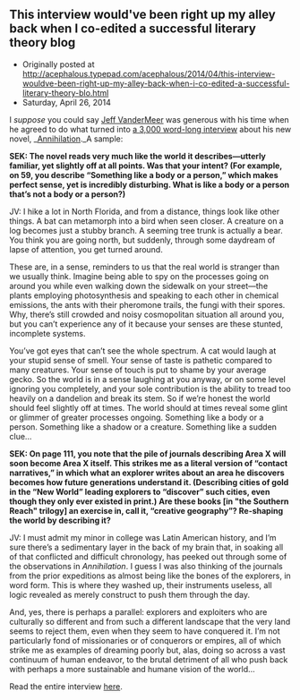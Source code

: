 ## This interview would've been right up my alley back when I co-edited a successful literary theory blog

 * Originally posted at http://acephalous.typepad.com/acephalous/2014/04/this-interview-wouldve-been-right-up-my-alley-back-when-i-co-edited-a-successful-literary-theory-blo.html
 * Saturday, April 26, 2014



I _suppose_ you could say [Jeff VanderMeer](http://www.jeffvandermeer.com) was generous with his time when he agreed to do what turned into [a 3,000 word-long interview](http://www.rawstory.com/rs/2014/04/26/raw-story-talks-annihilation-with-author-jeff-vandermeer/) about his new novel, _[Annihilation](http://www.amazon.com/exec/obidos/ASIN/B00EGJ32A6/diesekoschmar-20)._A sample:

**SEK: The novel reads very much like the world it describes—utterly familiar, yet slightly off at all points. Was that your intent? (For example, on 59, you describe “Something like a body or a person,” which makes perfect sense, yet is incredibly disturbing. What is like a body or a person that’s not a body or a person?)**

JV: I hike a lot in North Florida, and from a distance, things look like other things. A bat can metamorph into a bird when seen closer. A creature on a log becomes just a stubby branch. A seeming tree trunk is actually a bear. You think you are going north, but suddenly, through some daydream of lapse of attention, you get turned around.

These are, in a sense, reminders to us that the real world is stranger than we usually think. Imagine being able to spy on the processes going on around you while even walking down the sidewalk on your street—the plants employing photosynthesis and speaking to each other in chemical emissions, the ants with their pheromone trails, the fungi with their spores. Why, there’s still crowded and noisy cosmopolitan situation all around you, but you can’t experience any of it because your senses are these stunted, incomplete systems.

You’ve got eyes that can’t see the whole spectrum. A cat would laugh at your stupid sense of smell. Your sense of taste is pathetic compared to many creatures. Your sense of touch is put to shame by your average gecko. So the world is in a sense laughing at you anyway, or on some level ignoring you completely, and your sole contribution is the ability to tread too heavily on a dandelion and break its stem. So if we’re honest the world should feel slightly off at times. The world should at times reveal some glint or glimmer of greater processes ongoing. Something like a body or a person. Something like a shadow or a creature. Something like a sudden clue…

**SEK: On page 111, you note that the pile of journals describing Area X will soon become Area X itself. This strikes me as a literal version of “contact narratives,” in which what an explorer writes about an area he discovers becomes how future generations understand it. (Describing cities of gold in the “New World” leading explorers to “discover” such cities, even though they only ever existed in print.) Are these books [in "the Southern Reach" trilogy] an exercise in, call it, “creative geography”? Re-shaping the world by describing it?**

JV: I must admit my minor in college was Latin American history, and I’m sure there’s a sedimentary layer in the back of my brain that, in soaking all of that conflicted and difficult chronology, has peeked out through some of the observations in _Annihilation_. I guess I was also thinking of the journals from the prior expeditions as almost being like the bones of the explorers, in word form. This is where they washed up, their instruments useless, all logic revealed as merely construct to push them through the day.

And, yes, there is perhaps a parallel: explorers and exploiters who are culturally so different and from such a different landscape that the very land seems to reject them, even when they seem to have conquered it. I’m not particularly fond of missionaries or of conquerors or empires, all of which strike me as examples of dreaming poorly but, alas, doing so across a vast continuum of human endeavor, to the brutal detriment of all who push back with perhaps a more sustainable and humane vision of the world…

Read the entire interview [here](http://www.rawstory.com/rs/2014/04/26/raw-story-talks-annihilation-with-author-jeff-vandermeer/).

		
